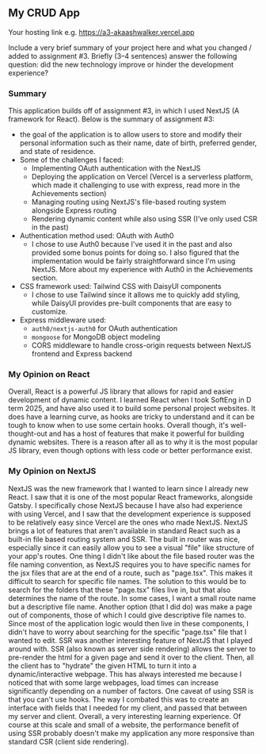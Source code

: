 ## My CRUD App

Your hosting link e.g. https://a3-akaashwalker.vercel.app

Include a very brief summary of your project here and what you changed / added to assignment #3. Briefly (3–4 sentences) answer the following question: did the new technology improve or hinder the development experience?

### Summary
This application builds off of assignment #3, in which I used NextJS (A framework for React). Below is the summary of assignment #3: 

* the goal of the application is to allow users to store and modify their personal information such as their name, date of birth, preferred gender, and state of residence.
* Some of the challenges I faced:
    * Implementing OAuth authentication with the NextJS
    * Deploying the application on Vercel (Vercel is a serverless platform, which made it challenging to use with express, read more in the Achievements section)
    * Managing routing using NextJS's file-based routing system alongside Express routing
    * Rendering dynamic content while also using SSR (I've only used CSR in the past)
* Authentication method used: OAuth with Auth0
    * I chose to use Auth0 because I've used it in the past and also provided some bonus points for doing so. I also figured that the implementation would be fairly straightforward since I'm using NextJS. More about my experience with Auth0 in the Achievements section.
* CSS framework used: Tailwind CSS with DaisyUI components
    * I chose to use Tailwind since it allows me to quickly add styling, while DaisyUI provides pre-built components that are easy to customize.
* Express middleware used:
    * `auth0/nextjs-auth0` for OAuth authentication
    * `mongoose` for MongoDB object modeling
    * CORS middleware to handle cross-origin requests between NextJS frontend and Express backend

### My Opinion on React
Overall, React is a powerful JS library that allows for rapid and easier development of dynamic content. I learned React when I took SoftEng in D term 2025, and have also used it to build some personal project websites. It does have a learning curve, as hooks are tricky to understand and it can be tough to know when to use some certain hooks. Overall though, it's well-thought-out and has a host of features that make it powerful for building dynamic websites. There is a reason after all as to why it is the most popular JS library, even though options with less code or better performance exist. 

### My Opinion on NextJS
NextJS was the new framework that I wanted to learn since I already new React. I saw that it is one of the most popular React frameworks, alongside Gatsby. I specifically chose NextJS because I have also had experience with using Vercel, and I saw that the development experience is supposed to be relatively easy since Vercel are the ones who made NextJS. NextJS brings a lot of features that aren't available in standard React such as a built-in file based routing system and SSR. The built in router was nice, especially since it can easily allow you to see a visual "file" like structure of your app's routes. One thing I didn't like about the file based router was the file naming convention, as NextJS requires you to have specific names for the jsx files that are at the end of a route, such as "page.tsx". This makes it difficult to search for specific file names. The solution to this would be to search for the folders that these "page.tsx" files live in, but that also determines the name of the route. In some cases, I want a small route name but a descriptive file name. Another option (that I did do) was make a page out of components, those of which I could give descriptive file names to. Since most of the application logic would then live in these components, I didn't have to worry about searching for the specific "page.tsx" file that I wanted to edit. SSR was another interesting feature of NextJS that I played around with. SSR (also known as server side rendering) allows the server to pre-render the html for a given page and send it over to the client. Then, all the client has to "hydrate" the given HTML to turn it into a dynamic/interactive webpage. This has always interested me because I noticed that with some large webpages, load times can increase significantly depending on a number of factors. One caveat of using SSR is that you can't use hooks. The way I combated this was to create an interface with fields that I needed for my client, and passed that between my server and client. Overall, a very interesting learning experience. Of course at this scale and small of a website, the performance benefit of using SSR probably doesn't make my application any more responsive than standard CSR (client side rendering). 